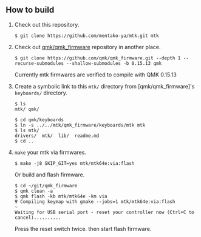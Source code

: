 ## How to build

1. Check out this repository.

    ```console
    $ git clone https://github.com/mentako-ya/mtk.git mtk
    ```

2. Check out [qmk/qmk_firmware](https://github.com/qmk/qmk_firmware/) repository in another place.

    ```console
    $ git clone https://github.com/qmk/qmk_firmware.git --depth 1 --recurse-submodules --shallow-submodules -b 0.15.13 qmk
    ```

    Currently mtk firmwares are verified to compile with QMK 0.15.13

3. Create a symbolic link to this `mtk/` directory from [qmk/qmk_firmware]'s `keyboards/` directory.

    ```console
    $ ls
    mtk/ qmk/

    $ cd qmk/keyboards
    $ ln -s ../../mtk/qmk_firmware/keyboards/mtk mtk
    $ ls mtk/
    drivers/  mtk/  lib/  readme.md
    $ cd ..
    ```

4. `make` your mtk via firmwares.

    ```console
    $ make -j8 SKIP_GIT=yes mtk/mtk64e:via:flash
    ```
    
    Or build and flash firmware.
    ```console
    $ cd ~/git/qmk_firmware
    $ qmk clean -a
    $ qmk flash -kb mtk/mtk64e -km via
    Ψ Compiling keymap with gmake --jobs=1 mtk/mtk64e:via:flash
    ~
    Waiting for USB serial port - reset your controller now (Ctrl+C to cancel)..........
    ```
    Press the reset switch twice. then start flash firmware.
   

